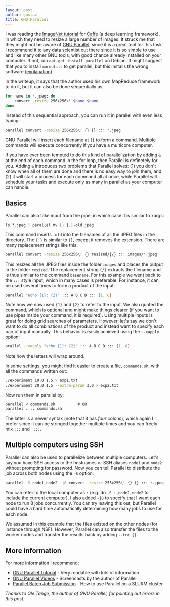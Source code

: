 ```yaml
---
layout: post
author: gustav
title: GNU Parallel
---
```


I was reading the [ImageNet
tutorial](http://caffe.berkeleyvision.org/gathered/examples/imagenet.html) for
[Caffe](http://caffe.berkeleyvision.org/) (a deep learning framework), in which
they need to resize a large number of images. It struck me that they might not
be aware of [GNU Parallel](http://www.gnu.org/software/parallel/), since it
is a great tool for this task. I recommend it to any data scientist out there
since it is so simple to use and like many other GNU tools, with good chance
already installed on your computer. If not, run `apt-get install parallel` on
Debian. It might suggest that you to install `moreutils` to get parallel, but
this installs the wrong software ([explanation](http://www.gnu.org/software/parallel/history.html)).

In the writeup, it says that the author used his own MapReduce framework to do
it, but it can also be done sequentially as:

```sh
for name in *.jpeg; do
    convert -resize 256x256\! $name $name
done
```

Instead of this sequential approach, you can run it in parallel with even less
typing:

```sh
parallel convert -resize 256x256\! {} {} ::: *.jpeg
```

GNU Parallel will insert each filename at `{}` to form a command. Multiple
commands will execute concurrently if you have a multicore computer.

If you have ever been tempted to do this kind of parallelization by adding `&`
at the end of each command in the for loop, then Parallel is definetely for
you. Adding `&` introduces two problems that Parallel solves: (1) you don't
know when all of them are done and there is no easy way to _join_ them, and (2)
it will start a process for each command all at once, while Parallel will
schedule your tasks and execute only as many in parallel as your computer
can handle.

## Basics

Parallel can also take input from the pipe, in which case it is similar to xargs:

```
ls *.jpeg | parallel mv {} {.}-old.jpeg
```

This command inserts `-old` into the filenames of all the JPEG files in the
directory. The `{.}` is similar to `{}`, except it removes the extension. There
are many replacement strings like this:

```sh
parallel convert -resize 256x256\! {} resized/{/} ::: images/*.jpeg
```

This resizes all the JPEG files inside the folder `images` and places the
output in the folder `resized`. The replacement string `{/}` extracts the
filename and is thus similar to the command `basename`. For this example we
went back to the `:::` style input, which in many cases is preferable. For
instance, it can be used several times to form a product of the input:

```bash
parallel "echo {1}: {2}" ::: A B C D ::: {1..8}
```

Note how we now used `{1}` and `{2}` to refer to the input. We also quoted the
command, which is optional and might make things clearer (if you want to use
pipes inside your command, it is required). Using multiple inputs is great for
doing grid searches of parameters. However, let's say we don't want to do all
combinations of the product and instead want to specify each pair of input
manually. This behavior is easily achieved using the `--xapply` option:

```bash
prallel --xapply "echo {1}: {2}" ::: A B C D ::: {1..8}
```

Note how the letters will wrap around.

In some settings, you might find it easier to create a file, `commands.sh`,
with all the commands written out:

```sh
./experiment 10.0 1.5 > exp1.txt
./experiment 20.0 1.5 --extra-param 3.0 > exp2.txt
```

Now run them in parallel by:

```
parallel < commands.sh          # OR
parallel :::: commands.sh
```

The latter is a newer syntax (note that it has *four* colons), which again I
prefer since it can be stringed together multiple times and you can freely mix
`:::` and `::::`.


## Multiple computers using SSH

Parallel can also be used to parallelize between multiple computers. Let's say
you have SSH access to the hostnames or SSH aliases `node1` and `node2` without
prompting for password. Now you can tell Parallel to distribute the job across
both nodes using the `-S` option:

```sh
parallel -S node1,node2 -j8 convert -resize 256x256\! {} {} ::: *.jpeg
```

You can refer to the local computer as `:` (e.g. do `-S :,node1,node2` to
include the current computer). I also added `-j8` to specify that I want each
node to run 8 jobs concurrently. You can try leaving this out, but Parallel
could have a hard time automatically determining how many jobs to use for each
node.

We assumed in this example that the files existed on the other nodes (for
instance through NSF). However, Parallel can also transfer the files to the
worker nodes and transfer the results back by adding `--trc {}`.

## More information

For more information I recommend:

* [GNU Parallel Tutorial](http://www.gnu.org/software/parallel/parallel_tutorial.html) - Very readable with lots of information
* [GNU Parallel Videos](https://www.youtube.com/playlist?list=PL284C9FF2488BC6D1) - Screencasts by the author of Parallel
* [Parallel Batch Job Submission](http://docs.rcc.uchicago.edu/software/scheduler/parallel/README.html) - How to use Parallel on a SLURM cluster

*Thanks to Ole Tange, the author of GNU Parallel, for pointing out errors in this post.*

<!---
## Multiple computers using a cluster

This will depenend a bit on your cluster and its scheduler. However, as an
example, we run things on University of Chicago's [RCC
cluster](http://rcc.uchicago.edu/) which uses the scheduler SLURM. Batch jobs
are submitted using `sbatch`, but sub-jobs can be submitted inside your batch
job using `srun`. So, in order to use Parallel across the cluster, we can submit
a batch job that looks like this:

```sh
#SBATCH --ntasks 64
#SBATCH --exclusive

parallel -n500 --delay 0.2 -j4 "srun --exclusive -N1 ./batch-resize.sh" ::: *.jpeg
```

To avoid sending too many `srun`, we have added a small delay and split it up
into batches of 500.  The `-n500` means it will send 500 filenames to each
command, so one call to `srun` will process 500 images. For `srun`, we specify
`-N1` in order to send it to one node only. The `batch-resize.sh` takes any
number of parameters and performs a resize on all of them, so it might look like:

```sh
parallel convert -resize 256x256\! {} {} ::: $@
```

This may not be relevant to your cluster, but the idea could be similar. You
might also be able to do the SSH solution if you know the hostnames of your
worker nodes. Check with your cluster's staff since chances are they know about
GNU Parallel and how to deploy it onto the cluster.
-->
